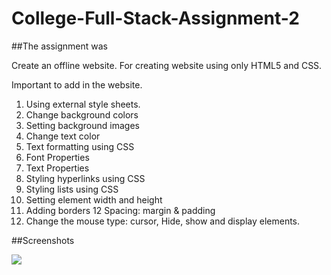 # College-Full-Stack-Assignment-2

##The assignment was 

Create an offline website.
For creating website using only HTML5 and CSS.

Important to add in the website.
1. Using external style sheets.
2. Change background colors
3. Setting background images
4. Change text color
5. Text formatting using CSS
6. Font Properties
7. Text Properties
8. Styling hyperlinks using CSS
9. Styling lists using CSS
10. Setting element width and height
11. Adding borders
12 Spacing: margin & padding
13. Change the mouse type: cursor, Hide, show and display elements.

##Screenshots

<img src="https://lh3.googleusercontent.com/Lj9n_Y0iHil8PZZyEhJdbzfS7R4Bw7k71XACGnOB0RVjuhUnhwBehY92EMsvEBvsg30MzpVcoGIMggnkhjIE_3bRDnWxgVUUyoAJtcLRKaX9vOiqnJX5uy_B9lj_pir3894a39GRruq9VTYEvi7taGxTJa1IQcXkGMsCdZ2wVJZeClOgIQ1pv3PgxlnJUTKAKuvGOmAPvsBu60BCaIOYLcL108vhynzE3HLBY8qb5ufVm1Zcmdfmik_Tu7inQJDvaQFEGbgWFiA2ju6fvDbQl0wt7dxLvAChxbQHW3pAPRFH07A1_h_rXQH0D_pHzF11CQ_qgh87R3QMJ38WH5zGh-DE9YLjfDtZJNCcuc3y01aP3ZPAf72H1627BqO4inWSmIHvWDE-EuHq1En5jUD33QGGxgPNUFhviv0truHzfpkOCBqJ_kgiAe9f-Me1jZYGRrx2h2xeTnrDJtyHqbZOsVa0bWi4nVnVxuzS-w4vjkSsEylt3oPM1x5SsiRPNOeYjzEHL1wEOkaMAE1NxAXDTeZUmm_qvKfNJgClV0UU-N0h5MO1pv20SdA8_GhqBYHnoeKh-x-G0zAYw37UlGJ2umF-zw2I6CD_-c28i6eHVHzLkIaxx6MWq176-GJ5ekj17yC3v7uaWNEa3NYOK0hMW8a5fQc_K_7RYtXiZCUUBuSt3sBrOb-P_pHY7P8m=w1920-h498-no?authuser=0" />
